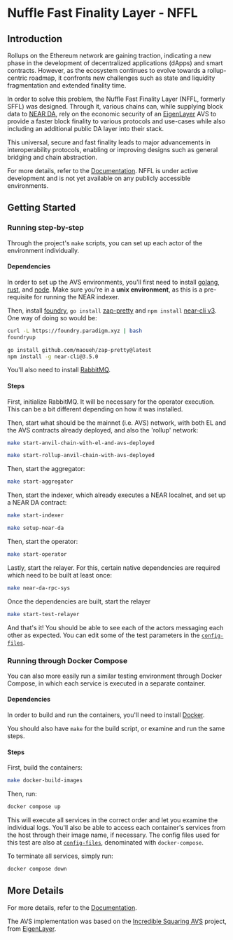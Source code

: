 # Nuffle Fast Finality Layer - NFFL

## Introduction

Rollups on the Ethereum network are gaining traction, indicating a new phase
in the development of decentralized applications (dApps) and smart contracts.
However, as the ecosystem continues to evolve towards a rollup-centric roadmap,
it confronts new challenges such as state and liquidity fragmentation and
extended finality time.

In order to solve this problem, the Nuffle Fast Finality Layer (NFFL, formerly SFFL) was
designed. Through it, various chains can, while supplying block data to
[NEAR DA](https://github.com/near/rollup-data-availability), rely on the
economic security of an [EigenLayer](https://www.eigenlayer.xyz) AVS to provide
a faster block finality to various protocols and use-cases while also including
an additional public DA layer into their stack.

This universal, secure and fast finality leads to major advancements in
interoperability protocols, enabling or improving designs such as general
bridging and chain abstraction.

For more details, refer to the [Documentation](https://nffl.nethermind.io/).
NFFL is under active development and is not yet available on any publicly
accessible environments.

## Getting Started

### Running step-by-step

Through the project's `make` scripts, you can set up each actor of the
environment individually.

#### Dependencies

In order to set up the AVS environments, you'll first need to install
[golang](https://go.dev/dl/),
[rust](https://doc.rust-lang.org/cargo/getting-started/installation.html), and
[node](https://nodejs.org/en/download).
Make sure you're in a **unix environment**, as this is a pre-requisite
for running the NEAR indexer.

Then, install [foundry](https://book.getfoundry.sh/getting-started/installation),
`go install` [zap-pretty](https://github.com/maoueh/zap-pretty) and `npm install`
[near-cli v3](https://github.com/near/near-cli). One way of doing so would be:

```bash
curl -L https://foundry.paradigm.xyz | bash
foundryup

go install github.com/maoueh/zap-pretty@latest
npm install -g near-cli@3.5.0
```

You'll also need to install [RabbitMQ](https://www.rabbitmq.com/docs/download).

#### Steps

First, initialize RabbitMQ. It will be necessary for the operator execution.
This can be a bit different depending on how it was installed.

Then, start what should be the mainnet (i.e. AVS) network, with both EL and
the AVS contracts already deployed, and also the 'rollup' network:

```bash
make start-anvil-chain-with-el-and-avs-deployed
```

```bash
make start-rollup-anvil-chain-with-avs-deployed
```

Then, start the aggregator:

```bash
make start-aggregator
```

Then, start the indexer, which already executes a NEAR localnet, and set up
a NEAR DA contract:

```bash
make start-indexer
```

```bash
make setup-near-da
```

Then, start the operator:

```bash
make start-operator
```

Lastly, start the relayer. For this, certain native dependencies are required which need to be built at least once:

```bash
make near-da-rpc-sys
```

Once the dependencies are built, start the relayer

```bash
make start-test-relayer
```

And that's it! You should be able to see each of the actors messaging each
other as expected. You can edit some of the test parameters in the
[`config-files`](./config-files).

### Running through Docker Compose

You can also more easily run a similar testing environment through Docker
Compose, in which each service is executed in a separate container.

#### Dependencies

In order to build and run the containers, you'll need to install
[Docker](https://www.docker.com/get-started/).

You should also have `make` for the build script, or examine and run the same
steps.

#### Steps

First, build the containers:

```bash
make docker-build-images
```

Then, run:

```bash
docker compose up
```

This will execute all services in the correct order and let you examine the
individual logs. You'll also be able to access each container's services from
the host through their image name, if necessary. The config files used for this
test are also at [`config-files`](./config-files), denominated with
`docker-compose`.

To terminate all services, simply run:

```bash
docker compose down
```

## More Details

For more details, refer to the [Documentation](https://nffl.nethermind.io/).

The AVS implementation was based on the
[Incredible Squaring AVS](https://github.com/Layr-Labs/incredible-squaring-avs)
project, from [EigenLayer](https://www.eigenlayer.xyz).
